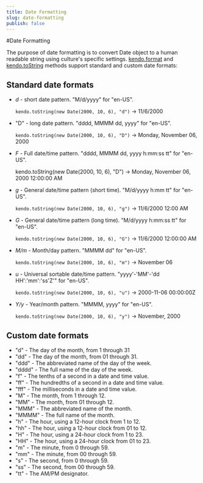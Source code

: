 ```yaml
---
title: Date Formatting
slug: date-formatting
publish: false
---
```


#Date Formatting

The purpose of date formatting is to convert Date object to a human readable string using culture's specific settings. [kendo.format](http://docs.kendoui.com/api/framework/kendo#format) and [kendo.toString](http://docs.kendoui.com/api/framework/kendo#toString) methods support standard and custom date formats:

## Standard date formats

- *d* - short date pattern. "M/d/yyyy" for "en-US".
	
    `kendo.toString(new Date(2000, 10, 6), "d")` -> 11/6/2000

- "D" - long date pattern. "dddd, MMMM dd, yyyy" for "en-US".

    `kendo.toString(new Date(2000, 10, 6), "D")` -> Monday, November 06, 2000

- *F* - Full date/time pattern. "dddd, MMMM dd, yyyy h:mm:ss tt" for "en-US".

    kendo.toString(new Date(2000, 10, 6), "D") -> Monday, November 06, 2000 12:00:00 AM

- *g* - General date/time pattern (short time). "M/d/yyyy h:mm tt" for "en-US".

    `kendo.toString(new Date(2000, 10, 6), "g")` -> 11/6/2000 12:00 AM

- *G* - General date/time pattern (long time). "M/d/yyyy h:mm:ss tt" for "en-US".

    `kendo.toString(new Date(2000, 10, 6), "G")` -> 11/6/2000 12:00:00 AM

- *M/m* - Month/day pattern. "MMMM dd" for "en-US".

    `kendo.toString(new Date(2000, 10, 6), "m")` -> November 06

- *u* - Universal sortable date/time pattern. "yyyy'-'MM'-'dd HH':'mm':'ss'Z'" for "en-US".

    `kendo.toString(new Date(2000, 10, 6), "u")` -> 2000-11-06 00:00:00Z

- *Y/y* - Year/month pattern. "MMMM, yyyy" for "en-US".

    `kendo.toString(new Date(2000, 10, 6), "y")` -> November, 2000

## Custom date formats

- "d" - The day of the month, from 1 through 31
- "dd" - The day of the month, from 01 through 31.
- "ddd" - The abbreviated name of the day of the week.
- "dddd" - The full name of the day of the week.
- "f" - The tenths of a second in a date and time value.
- "ff" - The hundredths of a second in a date and time value.
- "fff" - The milliseconds in a date and time value.
- "M" - The month, from 1 through 12.
- "MM" - The month, from 01 through 12.
- "MMM" - The abbreviated name of the month.
- "MMMM" - The full name of the month.
- "h" - The hour, using a 12-hour clock from 1 to 12.
- "hh" - The hour, using a 12-hour clock from 01 to 12.
- "H" - The hour, using a 24-hour clock from 1 to 23.
- "HH" - The hour, using a 24-hour clock from 01 to 23.
- "m" - The minute, from 0 through 59.
- "mm" - The minute, from 00 through 59.
- "s" - The second, from 0 through 59.
- "ss" - The second, from 00 through 59.
- "tt" - The AM/PM designator.